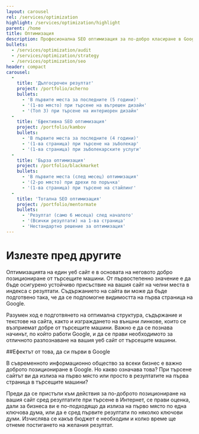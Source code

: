 ```yaml
---
layout: carousel
rel: /services/optimization
highlight: /services/optimization/highlight
parent: /home
title: Оптимизация
description: Професионална SEO оптимизация за по-добро класиране в Google. SEO одит и индивидуален подход към всеки клиент.
bullets:
  - /services/optimization/audit
  - /services/optimization/strategy
  - /services/optimization/seo
header: compact
carousel:
  -
    title: 'Дългосрочен резултат'
    project: /portfolio/acherno
    bullets:
      - 'В първите места за последните (5 години)'
      - '(1-во място) при търсене на вътрешен дизайн'
      - '(Топ 3) при търсене на интериорен дизайн'
  -
    title: 'Ефективна SEO оптимизация'
    project: /portfolio/kambov
    bullets:
      - 'В първите места за последните (4 години)'
      - '(1-ва страница) при търсене на зъболекар'
      - '(1-ва страница) при зъболекарските услуги'
  -
    title: 'Бърза оптимизация'
    project: /portfolio/blackmarket
    bullets:
      - 'В първите места (след месец) оптимизация'
      - '(2-ро място) при дрехи по поръчка'
      - '(1-ва страница) при търсене на стайлинг'
  -
    title: 'Тотална SEO оптимизация'
    project: /portfolio/mentormate
    bullets:
      - 'Резултат (само 6 месеца) след началото'
      - '(Всички резултати) на 1-ва страница'
      - 'Нестандартно решение за оптимизация'
---
```

# Излезте пред другите
Оптимизацията на един уеб сайт е в основата на неговото добро позициониране от търсещите машини. От първостепенно значение е да бъде осигурено устойчиво присъствие на вашия сайт на челни места в индекса с резултати. Съдържанието на сайта ви може да бъде подготвено така, че да се подпомогне видимостта на първа страница на Google. 

Разумен ход е подготвянето на оптимална структура, съдържание и текстове на сайта, както и изграждането на външни линкове, които се възприемат добре от търсещите машини. Важно е да се познава начинът, по който работи Google, и да се прави необходимото за отличното разпознаване на вашия уеб сайт от търсещите машини.

##Ефектът от това, да си първи в Google

В съвременното информационно общество за всеки бизнес е важно доброто позициониране в Google. Но какво означава това? При търсене сайтът ви да излиза на първо място или просто в резултатите на първа страница в търсещите машини? 

Преди да се пристъпи към действия за по-доброто позициониране на вашия сайт сред резултатите при търсене в Интернет, се прави оценка, дали за бизнеса ви е по-подходящо да излиза на първо място по една ключова дума, или да е сред първите резултати по няколко ключови думи. Изчислява се какъв бюджет е необходим и колко време ще отнеме постигането на желания резултат.
